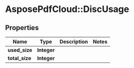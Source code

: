 ﻿# AsposePdfCloud::DiscUsage


## Properties
Name | Type | Description | Notes
------------ | ------------- | ------------- | -------------
**used_size** | **Integer** |  | 
**total_size** | **Integer** |  | 


